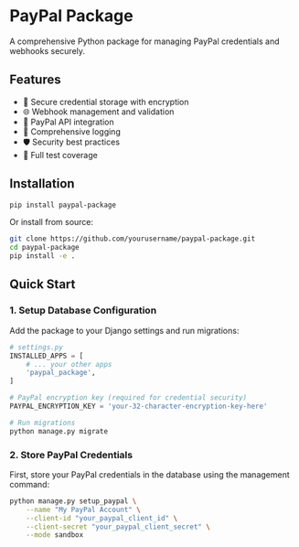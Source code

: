 # PayPal Package

A comprehensive Python package for managing PayPal credentials and webhooks securely.

## Features

- 🔐 Secure credential storage with encryption
- 🌐 Webhook management and validation
- 🔄 PayPal API integration
- 📝 Comprehensive logging
- 🛡️ Security best practices
- 🧪 Full test coverage

## Installation

```bash
pip install paypal-package
```

Or install from source:

```bash
git clone https://github.com/yourusername/paypal-package.git
cd paypal-package
pip install -e .
```

## Quick Start

### 1. Setup Database Configuration

Add the package to your Django settings and run migrations:

```python
# settings.py
INSTALLED_APPS = [
    # ... your other apps
    'paypal_package',
]

# PayPal encryption key (required for credential security)
PAYPAL_ENCRYPTION_KEY = 'your-32-character-encryption-key-here'
```

```bash
# Run migrations
python manage.py migrate
```

### 2. Store PayPal Credentials

First, store your PayPal credentials in the database using the management command:

```bash
python manage.py setup_paypal \
    --name "My PayPal Account" \
    --client-id "your_paypal_client_id" \
    --client-secret "your_paypal_client_secret" \
    --mode sandbox
```

